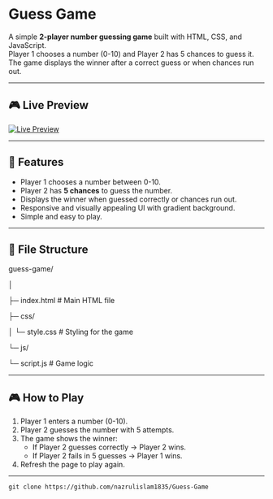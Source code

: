 # Guess Game

A simple **2-player number guessing game** built with HTML, CSS, and JavaScript.  
Player 1 chooses a number (0-10) and Player 2 has 5 chances to guess it. The game displays the winner after a correct guess or when chances run out.  

---

## 🎮 Live Preview

[![Live Preview](https://img.shields.io/badge/Live-Preview-blue?style=for-the-badge&logo=github)](https://nazrulislam1835.github.io/Guess-Game/)

---

## 📝 Features

- Player 1 chooses a number between 0-10.
- Player 2 has **5 chances** to guess the number.
- Displays the winner when guessed correctly or chances run out.
- Responsive and visually appealing UI with gradient background.
- Simple and easy to play.

---

## 📂 File Structure

guess-game/

│

├─ index.html # Main HTML file

├─ css/

│ └─ style.css # Styling for the game

└─ js/

└─ script.js # Game logic


---

## 🎮 How to Play

1. Player 1 enters a number (0-10).  
2. Player 2 guesses the number with 5 attempts.  
3. The game shows the winner:  
   - If Player 2 guesses correctly → Player 2 wins.  
   - If Player 2 fails in 5 guesses → Player 1 wins.  
4. Refresh the page to play again.

---

```
git clone https://github.com/nazrulislam1835/Guess-Game
```
